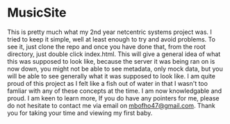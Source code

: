 # MusicSite
This is pretty much what my 2nd year netcentric systems project was. I tried to keep it simple, well at least enough to try and avoid problems. To see it, just clone the repo and once you have done that, from the root directory, just double click index.html. 
This will give a general idea of what this was supposed to look like, because the server it was being ran on is now down, you might not be able to see metadata, only mock data, but you will be able to see generally what it was supposed to look like.
I am quite proud of this project as I felt like a fish out of water in that I wasn't too famliar with any of these concepts at the time. I am now knowledgable and proud.
I am keen to learn more, If you do have any pointers for me, please do not hesitate to contact me via email on mbofho47@gmail.com.
Thank you for taking your time and viewing my first baby.
